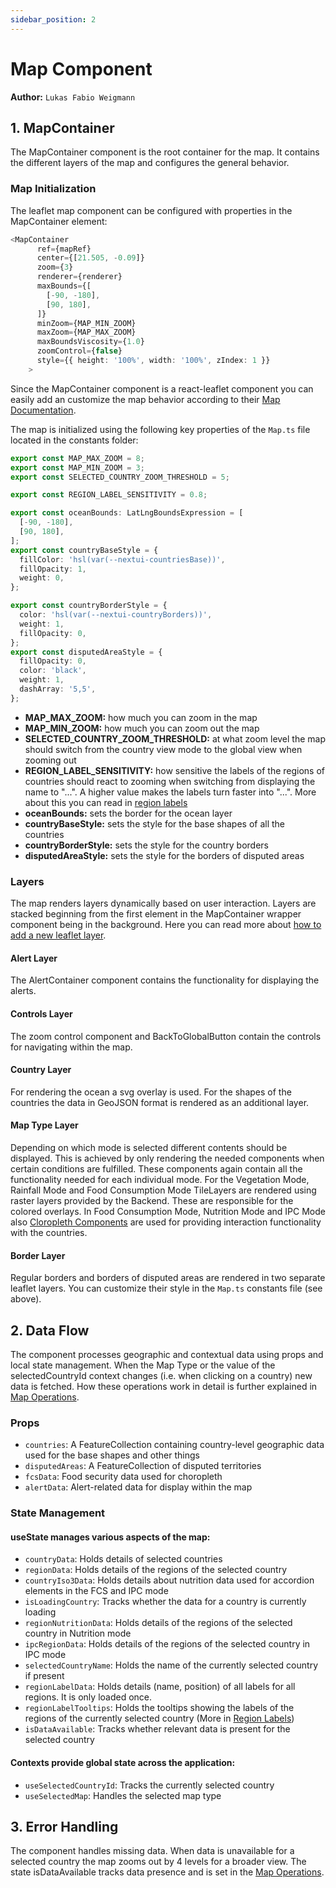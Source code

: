 ```yaml
---
sidebar_position: 2
---
```


# Map Component

**Author:** `Lukas Fabio Weigmann`

## 1. MapContainer
The MapContainer component is the root container for the map.
It contains the different layers of the map and configures the general behavior.

### Map Initialization
The leaflet map component can be configured with properties in the MapContainer element:
```ts
<MapContainer
      ref={mapRef}
      center={[21.505, -0.09]}
      zoom={3}
      renderer={renderer}
      maxBounds={[
        [-90, -180],
        [90, 180],
      ]}
      minZoom={MAP_MIN_ZOOM}
      maxZoom={MAP_MAX_ZOOM}
      maxBoundsViscosity={1.0}
      zoomControl={false}
      style={{ height: '100%', width: '100%', zIndex: 1 }}
    >
```
Since the MapContainer component is a react-leaflet component you can easily add an customize the map behavior according to their [Map Documentation](https://leafletjs.com/reference.html#map).


The map is initialized using the following key properties of the ```Map.ts``` file located in the constants folder:

```ts
export const MAP_MAX_ZOOM = 8;
export const MAP_MIN_ZOOM = 3;
export const SELECTED_COUNTRY_ZOOM_THRESHOLD = 5;

export const REGION_LABEL_SENSITIVITY = 0.8;

export const oceanBounds: LatLngBoundsExpression = [
  [-90, -180],
  [90, 180],
];
export const countryBaseStyle = {
  fillColor: 'hsl(var(--nextui-countriesBase))',
  fillOpacity: 1,
  weight: 0,
};

export const countryBorderStyle = {
  color: 'hsl(var(--nextui-countryBorders))',
  weight: 1,
  fillOpacity: 0,
};
export const disputedAreaStyle = {
  fillOpacity: 0,
  color: 'black',
  weight: 1,
  dashArray: '5,5',
};
```

- **MAP_MAX_ZOOM:** how much you can zoom in the map
- **MAP_MIN_ZOOM:** how much you can zoom out the map
- **SELECTED_COUNTRY_ZOOM_THRESHOLD:** at what zoom level the map should switch from the country view mode to the global view when zooming out
- **REGION_LABEL_SENSITIVITY:** how sensitive the labels of the regions of countries should react to zooming when switching from displaying the name to "...". A higher value makes the labels turn faster into "...". More about this you can read in [region labels](map_region_labels.md)
- **oceanBounds:** sets the border for the ocean layer
- **countryBaseStyle:** sets the style for the base shapes of all the countries
- **countryBorderStyle:** sets the style for the country borders
- **disputedAreaStyle:** sets the style for the borders of disputed areas

### Layers
The map renders layers dynamically based on user interaction. Layers are stacked beginning from the first element in the MapContainer
wrapper component being in the background. Here you can read more about [how to add a new leaflet layer](../../how_to/how_to_add_leaflet_layer).

#### Alert Layer
The AlertContainer component contains the functionality for displaying the alerts.

#### Controls Layer
The zoom control component and BackToGlobalButton contain the controls for navigating within the map.

#### Country Layer
For rendering the ocean a svg overlay is used. For the shapes of the countries the data in GeoJSON format is rendered as
an additional layer.

#### Map Type Layer
Depending on which mode is selected different contents should be displayed. This is achieved by only rendering the needed components when certain
conditions are fulfilled. These components again contain all the functionality needed for each individual mode. For the Vegetation Mode, Rainfall
Mode and Food Consumption Mode TileLayers are rendered using raster layers provided by the Backend. These are responsible for the colored
overlays.
In Food Consumption Mode, Nutrition Mode and IPC Mode also [Cloropleth Components](map_cloropleths) are used for providing
interaction functionality with the countries.

#### Border Layer
Regular borders and borders of disputed areas are rendered in two separate leaflet layers. You can customize their style
in the ```Map.ts``` constants file (see above).

## 2. Data Flow
The component processes geographic and contextual data using props and local state management. When the Map Type or
the value of the selectedCountryId context changes (i.e. when clicking on a country) new data is fetched. How these operations
work in detail is further explained in [Map Operations](map_operations.md).

### Props

- ```countries```: A FeatureCollection containing country-level geographic data used for the base shapes and other things
- ```disputedAreas```: A FeatureCollection of disputed territories
- ```fcsData```: Food security data used for choropleth
- ```alertData```: Alert-related data for display within the map

### State Management

#### useState manages various aspects of the map:
- ```countryData```: Holds details of selected countries
- ```regionData```: Holds details of the regions of the selected country
- ```countryIso3Data```: Holds details about nutrition data used for accordion elements in the FCS and IPC mode
- ```isLoadingCountry```: Tracks whether the data for a country is currently loading
- ```regionNutritionData```: Holds details of the regions of the selected country in Nutrition mode
- ```ipcRegionData```: Holds details of the regions of the selected country in IPC mode
- ```selectedCountryName```: Holds the name of the currently selected country if present
- ```regionLabelData```: Holds details (name, position) of all labels for all regions. It is only loaded once.
- ```regionLabelTooltips```: Holds the tooltips showing the labels of the regions of the currently selected country (More in [Region Labels](map_region_labels.md))
- ```isDataAvailable```: Tracks whether relevant data is present for the selected country

#### Contexts provide global state across the application:
- ```useSelectedCountryId```: Tracks the currently selected country
- ```useSelectedMap```: Handles the selected map type


## 3. Error Handling
The component handles missing data. When data is unavailable for a selected country the map zooms out by 4 levels for a broader view.
The state isDataAvailable tracks data presence and is set in the [Map Operations](map_operations.md).

